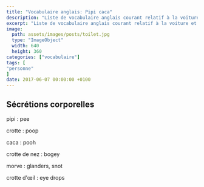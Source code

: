 ```yaml
---
title: "Vocabulaire anglais: Pipi caca"
description: "Liste de vocabulaire anglais courant relatif à la voiture et autres véhicules motorisés."
excerpt: "Liste de vocabulaire anglais courant relatif à la voiture et autres véhicules motorisés."
image:
  path: assets/images/posts/toilet.jpg
  type: "ImageObject"
  width: 640
  height: 360
categories: ["vocabulaire"]
tags: [
"personne"
]
date: 2017-06-07 00:00:00 +0100
---
```


## Sécrétions corporelles

pipi
: pee

crotte
: poop

caca
: pooh

crotte de nez
: bogey

morve
: glanders, snot

crotte d'œil
: eye drops
